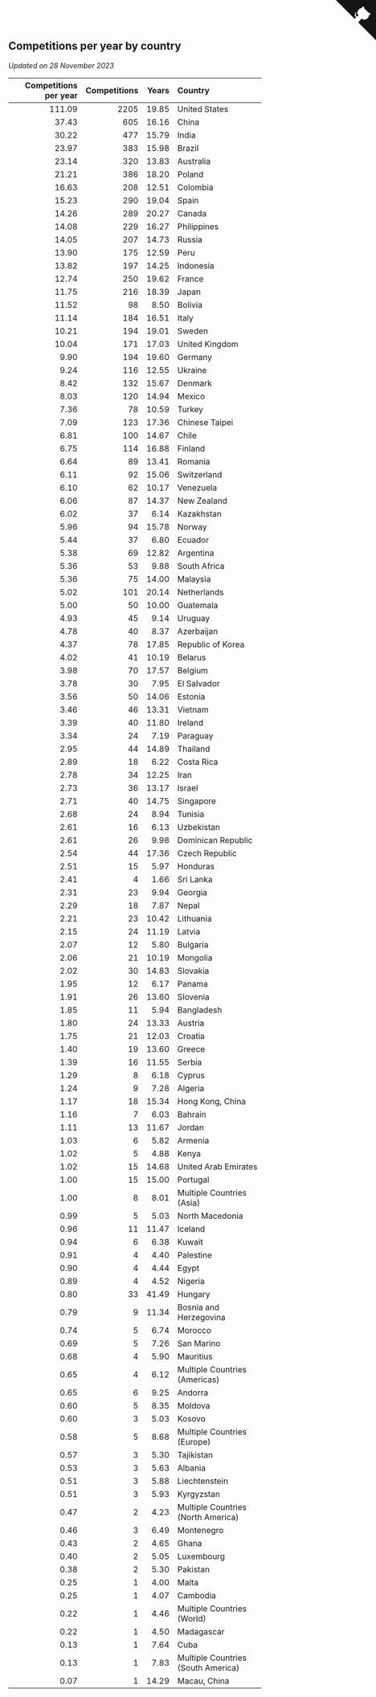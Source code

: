 ## Competitions per year by country

*Updated on 28 November 2023*

| Competitions per year | Competitions | Years | Country |
| ---: | ---: | ---: | :--- |
| 111.09 | 2205 | 19.85 | United States |
| 37.43 | 605 | 16.16 | China |
| 30.22 | 477 | 15.79 | India |
| 23.97 | 383 | 15.98 | Brazil |
| 23.14 | 320 | 13.83 | Australia |
| 21.21 | 386 | 18.20 | Poland |
| 16.63 | 208 | 12.51 | Colombia |
| 15.23 | 290 | 19.04 | Spain |
| 14.26 | 289 | 20.27 | Canada |
| 14.08 | 229 | 16.27 | Philippines |
| 14.05 | 207 | 14.73 | Russia |
| 13.90 | 175 | 12.59 | Peru |
| 13.82 | 197 | 14.25 | Indonesia |
| 12.74 | 250 | 19.62 | France |
| 11.75 | 216 | 18.39 | Japan |
| 11.52 | 98 | 8.50 | Bolivia |
| 11.14 | 184 | 16.51 | Italy |
| 10.21 | 194 | 19.01 | Sweden |
| 10.04 | 171 | 17.03 | United Kingdom |
| 9.90 | 194 | 19.60 | Germany |
| 9.24 | 116 | 12.55 | Ukraine |
| 8.42 | 132 | 15.67 | Denmark |
| 8.03 | 120 | 14.94 | Mexico |
| 7.36 | 78 | 10.59 | Turkey |
| 7.09 | 123 | 17.36 | Chinese Taipei |
| 6.81 | 100 | 14.67 | Chile |
| 6.75 | 114 | 16.88 | Finland |
| 6.64 | 89 | 13.41 | Romania |
| 6.11 | 92 | 15.06 | Switzerland |
| 6.10 | 62 | 10.17 | Venezuela |
| 6.06 | 87 | 14.37 | New Zealand |
| 6.02 | 37 | 6.14 | Kazakhstan |
| 5.96 | 94 | 15.78 | Norway |
| 5.44 | 37 | 6.80 | Ecuador |
| 5.38 | 69 | 12.82 | Argentina |
| 5.36 | 53 | 9.88 | South Africa |
| 5.36 | 75 | 14.00 | Malaysia |
| 5.02 | 101 | 20.14 | Netherlands |
| 5.00 | 50 | 10.00 | Guatemala |
| 4.93 | 45 | 9.14 | Uruguay |
| 4.78 | 40 | 8.37 | Azerbaijan |
| 4.37 | 78 | 17.85 | Republic of Korea |
| 4.02 | 41 | 10.19 | Belarus |
| 3.98 | 70 | 17.57 | Belgium |
| 3.78 | 30 | 7.95 | El Salvador |
| 3.56 | 50 | 14.06 | Estonia |
| 3.46 | 46 | 13.31 | Vietnam |
| 3.39 | 40 | 11.80 | Ireland |
| 3.34 | 24 | 7.19 | Paraguay |
| 2.95 | 44 | 14.89 | Thailand |
| 2.89 | 18 | 6.22 | Costa Rica |
| 2.78 | 34 | 12.25 | Iran |
| 2.73 | 36 | 13.17 | Israel |
| 2.71 | 40 | 14.75 | Singapore |
| 2.68 | 24 | 8.94 | Tunisia |
| 2.61 | 16 | 6.13 | Uzbekistan |
| 2.61 | 26 | 9.98 | Dominican Republic |
| 2.54 | 44 | 17.36 | Czech Republic |
| 2.51 | 15 | 5.97 | Honduras |
| 2.41 | 4 | 1.66 | Sri Lanka |
| 2.31 | 23 | 9.94 | Georgia |
| 2.29 | 18 | 7.87 | Nepal |
| 2.21 | 23 | 10.42 | Lithuania |
| 2.15 | 24 | 11.19 | Latvia |
| 2.07 | 12 | 5.80 | Bulgaria |
| 2.06 | 21 | 10.19 | Mongolia |
| 2.02 | 30 | 14.83 | Slovakia |
| 1.95 | 12 | 6.17 | Panama |
| 1.91 | 26 | 13.60 | Slovenia |
| 1.85 | 11 | 5.94 | Bangladesh |
| 1.80 | 24 | 13.33 | Austria |
| 1.75 | 21 | 12.03 | Croatia |
| 1.40 | 19 | 13.60 | Greece |
| 1.39 | 16 | 11.55 | Serbia |
| 1.29 | 8 | 6.18 | Cyprus |
| 1.24 | 9 | 7.28 | Algeria |
| 1.17 | 18 | 15.34 | Hong Kong, China |
| 1.16 | 7 | 6.03 | Bahrain |
| 1.11 | 13 | 11.67 | Jordan |
| 1.03 | 6 | 5.82 | Armenia |
| 1.02 | 5 | 4.88 | Kenya |
| 1.02 | 15 | 14.68 | United Arab Emirates |
| 1.00 | 15 | 15.00 | Portugal |
| 1.00 | 8 | 8.01 | Multiple Countries (Asia) |
| 0.99 | 5 | 5.03 | North Macedonia |
| 0.96 | 11 | 11.47 | Iceland |
| 0.94 | 6 | 6.38 | Kuwait |
| 0.91 | 4 | 4.40 | Palestine |
| 0.90 | 4 | 4.44 | Egypt |
| 0.89 | 4 | 4.52 | Nigeria |
| 0.80 | 33 | 41.49 | Hungary |
| 0.79 | 9 | 11.34 | Bosnia and Herzegovina |
| 0.74 | 5 | 6.74 | Morocco |
| 0.69 | 5 | 7.26 | San Marino |
| 0.68 | 4 | 5.90 | Mauritius |
| 0.65 | 4 | 6.12 | Multiple Countries (Americas) |
| 0.65 | 6 | 9.25 | Andorra |
| 0.60 | 5 | 8.35 | Moldova |
| 0.60 | 3 | 5.03 | Kosovo |
| 0.58 | 5 | 8.68 | Multiple Countries (Europe) |
| 0.57 | 3 | 5.30 | Tajikistan |
| 0.53 | 3 | 5.63 | Albania |
| 0.51 | 3 | 5.88 | Liechtenstein |
| 0.51 | 3 | 5.93 | Kyrgyzstan |
| 0.47 | 2 | 4.23 | Multiple Countries (North America) |
| 0.46 | 3 | 6.49 | Montenegro |
| 0.43 | 2 | 4.65 | Ghana |
| 0.40 | 2 | 5.05 | Luxembourg |
| 0.38 | 2 | 5.30 | Pakistan |
| 0.25 | 1 | 4.00 | Malta |
| 0.25 | 1 | 4.07 | Cambodia |
| 0.22 | 1 | 4.46 | Multiple Countries (World) |
| 0.22 | 1 | 4.50 | Madagascar |
| 0.13 | 1 | 7.64 | Cuba |
| 0.13 | 1 | 7.83 | Multiple Countries (South America) |
| 0.07 | 1 | 14.29 | Macau, China |


<a href="https://github.com/jonatanklosko/wca_statistics" class="github-corner" aria-label="View source on Github"><svg width="80" height="80" viewBox="0 0 250 250" style="fill:#151513; color:#fff; position: absolute; top: 0; border: 0; right: 0;" aria-hidden="true"><path d="M0,0 L115,115 L130,115 L142,142 L250,250 L250,0 Z"></path><path d="M128.3,109.0 C113.8,99.7 119.0,89.6 119.0,89.6 C122.0,82.7 120.5,78.6 120.5,78.6 C119.2,72.0 123.4,76.3 123.4,76.3 C127.3,80.9 125.5,87.3 125.5,87.3 C122.9,97.6 130.6,101.9 134.4,103.2" fill="currentColor" style="transform-origin: 130px 106px;" class="octo-arm"></path><path d="M115.0,115.0 C114.9,115.1 118.7,116.5 119.8,115.4 L133.7,101.6 C136.9,99.2 139.9,98.4 142.2,98.6 C133.8,88.0 127.5,74.4 143.8,58.0 C148.5,53.4 154.0,51.2 159.7,51.0 C160.3,49.4 163.2,43.6 171.4,40.1 C171.4,40.1 176.1,42.5 178.8,56.2 C183.1,58.6 187.2,61.8 190.9,65.4 C194.5,69.0 197.7,73.2 200.1,77.6 C213.8,80.2 216.3,84.9 216.3,84.9 C212.7,93.1 206.9,96.0 205.4,96.6 C205.1,102.4 203.0,107.8 198.3,112.5 C181.9,128.9 168.3,122.5 157.7,114.1 C157.9,116.9 156.7,120.9 152.7,124.9 L141.0,136.5 C139.8,137.7 141.6,141.9 141.8,141.8 Z" fill="currentColor" class="octo-body"></path></svg></a><style>.github-corner:hover .octo-arm{animation:octocat-wave 560ms ease-in-out}@keyframes octocat-wave{0%,100%{transform:rotate(0)}20%,60%{transform:rotate(-25deg)}40%,80%{transform:rotate(10deg)}}@media (max-width:500px){.github-corner:hover .octo-arm{animation:none}.github-corner .octo-arm{animation:octocat-wave 560ms ease-in-out}}</style>
